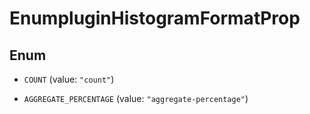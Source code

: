 

# EnumpluginHistogramFormatProp

## Enum


* `COUNT` (value: `"count"`)

* `AGGREGATE_PERCENTAGE` (value: `"aggregate-percentage"`)



